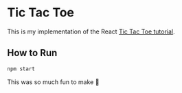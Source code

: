 # Tic Tac Toe

This is my implementation of the React [Tic Tac Toe tutorial](https://react.dev/learn/tutorial-tic-tac-toe). 

## How to Run

```bash
npm start 
```
This was so much fun to make 🤠
